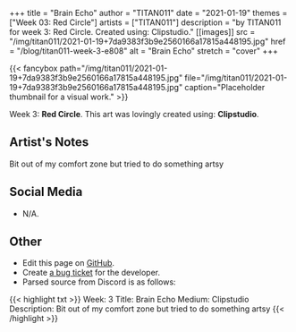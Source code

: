 +++
title =       "Brain Echo"
author =      "TITAN011"
date =        "2021-01-19"
themes =      ["Week 03: Red Circle"]
artists =     ["TITAN011"]
description = "by TITAN011 for week 3: Red Circle. Created using: Clipstudio."
[[images]]
              src = "/img/titan011/2021-01-19+7da9383f3b9e2560166a17815a448195.jpg"
              href = "/blog/titan011-week-3-e808"
              alt = "Brain Echo"
              stretch = "cover"
+++


{{< fancybox path="/img/titan011/2021-01-19+7da9383f3b9e2560166a17815a448195.jpg" file="/img/titan011/2021-01-19+7da9383f3b9e2560166a17815a448195.jpg" caption="Placeholder thumbnail for a visual work." >}}


Week 3: **Red Circle**. This art was lovingly created using: **Clipstudio**.

## Artist's Notes

Bit out of my comfort zone but tried to do something artsy

## Social Media

- N/A.

## Other

- Edit this page on [GitHub](https://github.com/teaminkling/web-refresh/edit/main/content/blog/titan011-week-3-e808.md).
- Create [a bug ticket](https://github.com/teaminkling/web-refresh/issues/new?assignees=&labels=bug&template=problem-report.md&title=) for the developer.
- Parsed source from Discord is as follows:

{{< highlight txt >}}
Week: 3
Title:  Brain Echo
Medium: Clipstudio
Description: Bit out of my comfort zone but tried to do something artsy
{{< /highlight >}}